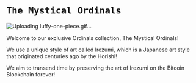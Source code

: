 # ` The Mystical Ordinals `

![Uploading luffy-one-piece.gif…]()

Welcome to our exclusive Ordinals collection, The Mystical Ordinals! 

We use a unique style of art called Irezumi, which is a Japanese art style that originated centuries ago by the Horishi! 

We aim to transend time by preserving the art of Irezumi on the Bitcoin Blockchain forever!
